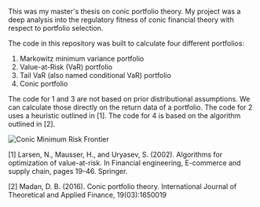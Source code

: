 This was my master's thesis on conic portfolio theory. 
My project was a deep analysis into the regulatory fitness of conic financial theory with respect to portfolio selection.

The code in this repository was built to calculate four different portfolios:
1. Markowitz minimum variance portfolio
2. Value-at-Risk (VaR) portfolio
3. Tail VaR (also named conditional VaR) portfolio
4. Conic portfolio

The code for 1 and 3 are not based on prior distributional assumptions. We can calculate those directly on the return data of a portfolio.
The code for 2 uses a heuristic outlined in [1]. 
The code for 4 is based on the algorithm outlined in [2].


![Conic Minimum Risk Frontier](https://i.imgur.com/3V5xtDD.png)








[1] Larsen, N., Mausser, H., and Uryasev, S. (2002). Algorithms for optimization of value-at-risk. In Financial engineering, E-commerce and supply chain, pages 19–46. Springer.

[2] Madan, D. B. (2016). Conic portfolio theory. International Journal of Theoretical and Applied
Finance, 19(03):1650019
